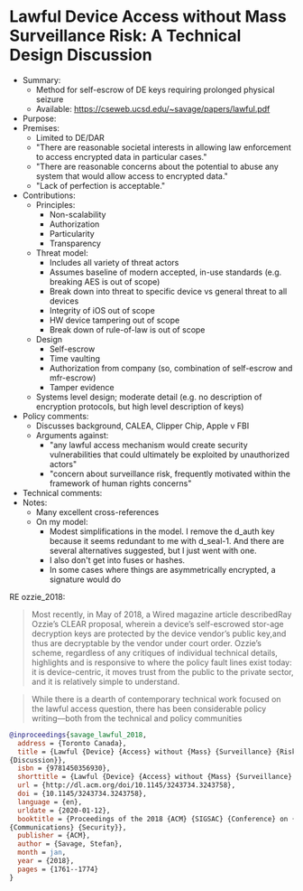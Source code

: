 # Lawful Device Access without Mass Surveillance Risk: A Technical Design Discussion

- Summary:
  - Method for self-escrow of DE keys requiring prolonged physical seizure
  - Available: https://cseweb.ucsd.edu/~savage/papers/lawful.pdf
- Purpose:
- Premises:
  - Limited to DE/DAR
  - "There are reasonable societal interests in allowing law enforcement to access encrypted data in particular cases."
  - "There are reasonable concerns about the potential to abuse any system that would allow access to encrypted data."
  - "Lack of perfection is acceptable."
- Contributions:
  - Principles:
    - Non-scalability
    - Authorization
    - Particularity
    - Transparency
  - Threat model:
    - Includes all variety of threat actors
    - Assumes baseline of modern accepted, in-use standards (e.g. breaking AES is out of scope)
    - Break down into threat to specific device vs general threat to all devices
    - Integrity of iOS out of scope
    - HW device tampering out of scope
    - Break down of rule-of-law is out of scope
  - Design
    - Self-escrow
    - Time vaulting
    - Authorization from company (so, combination of self-escrow and mfr-escrow)
    - Tamper evidence
  - Systems level design; moderate detail (e.g. no description of encryption protocols, but high level description of
      keys)
- Policy comments:
  - Discusses background, CALEA, Clipper Chip, Apple v FBI
  - Arguments against:
    - "any lawful access mechanism would create security vulnerabilities that could ultimately be exploited by
        unauthorized actors"
    - "concern about surveillance risk, frequently motivated within the framework of human rights concerns"
- Technical comments:
- Notes:
  - Many excellent cross-references
  - On my model:
    - Modest simplifications in the model. I remove the d_auth key because it seems redundant to me with d_seal-1. And
        there are several alternatives suggested, but I just went with one.
    - I also don't get into fuses or hashes.
    - In some cases where things are asymmetrically encrypted, a signature would do

RE ozzie_2018:
>Most recently, in May of 2018, a Wired magazine article describedRay Ozzie’s CLEAR proposal, wherein a device’s
self-escrowed stor-age decryption keys are protected by the device vendor’s public key,and thus are decryptable by the
vendor under court order. Ozzie’s scheme, regardless of any critiques of individual technical details, highlights and is
responsive to where the policy fault lines exist today: it is device-centric, it moves trust from the public to the
private sector, and it is relatively simple to understand.

>While there is a dearth of contemporary technical work focused on the lawful access question, there has been
considerable policy writing—both from the technical and policy communities

```bib
@inproceedings{savage_lawful_2018,
  address = {Toronto Canada},
  title = {Lawful {Device} {Access} without {Mass} {Surveillance} {Risk}: {A} {Technical} {Design}
{Discussion}},
  isbn = {9781450356930},
  shorttitle = {Lawful {Device} {Access} without {Mass} {Surveillance} {Risk}},
  url = {http://dl.acm.org/doi/10.1145/3243734.3243758},
  doi = {10.1145/3243734.3243758},
  language = {en},
  urldate = {2020-01-12},
  booktitle = {Proceedings of the 2018 {ACM} {SIGSAC} {Conference} on {Computer} and
{Communications} {Security}},
  publisher = {ACM},
  author = {Savage, Stefan},
  month = jan,
  year = {2018},
  pages = {1761--1774}
}
```
